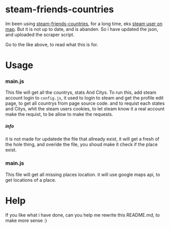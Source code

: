 steam-friends-countries
=======================

Im been using [steam-friends-countries](https://github.com/Holek/steam-friends-countries), for a long time, eks [steam user on map](http://steam.quers.net/map). But it is not up to date, and is abanden. So i have updated the json, and uploaded the scraper script. 

Go to the like above, to read what this is for.

Usage
======================

### main.js
This file will get all the countrys, stats And Citys.
To run this, add steam account login to `config.js`, it used to login to steam and get the profile edit page, to get all countrys from page source code. and to requist each states and Citys, whit the steam users cookies, to let steam know it a real account make the requist, to be allow to make the requests.
##### info
it is not made for updatede the file that allready exist, it will get a fresh of the hole thing, and overide the file, you shoud make it check if the place exist.

### main.js
This file will get all missing places location. it will use google maps api, to get locations of a place. 

Help
======================
If you like what i have done, can you help me rewrite  this README.md, to make more sense :) 